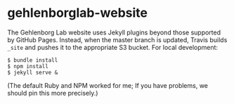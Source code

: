 # gehlenborglab-website

The Gehlenborg Lab website uses Jekyll plugins beyond those supported by GitHub Pages.
Instead, when the master branch is updated, Travis builds `_site` and pushes it
to the appropriate S3 bucket. For local development:

```
$ bundle install
$ npm install
$ jekyll serve &
```

(The default Ruby and NPM worked for me; If you have problems, we should pin this more precisely.)
